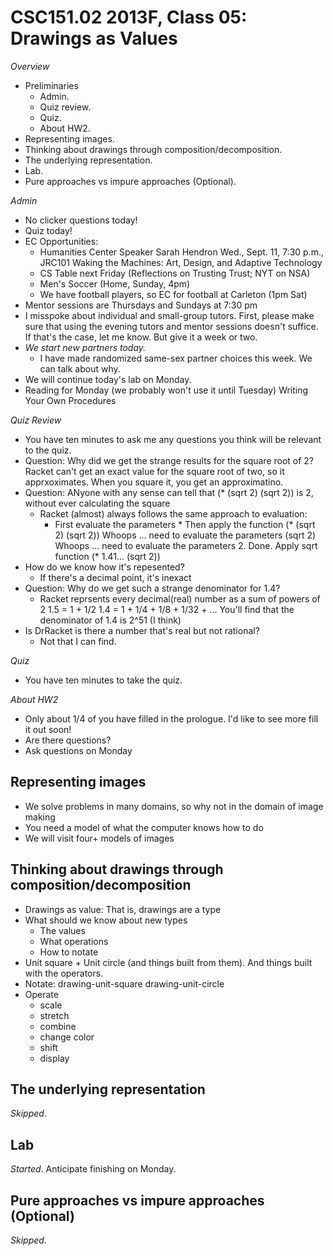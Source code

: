 CSC151.02 2013F, Class 05: Drawings as Values
=============================================

_Overview_

* Preliminaries
  * Admin.
  * Quiz review.
  * Quiz.
  * About HW2.
* Representing images.
* Thinking about drawings through composition/decomposition.
* The underlying representation.
* Lab.
* Pure approaches vs impure approaches (Optional).

_Admin_

* No clicker questions today!
* Quiz today!
* EC Opportunities:
    * Humanities Center Speaker Sarah Hendron
      Wed., Sept. 11, 7:30 p.m., JRC101
      Waking the Machines: Art, Design, and Adaptive Technology
    * CS Table next Friday (Reflections on Trusting Trust; NYT on NSA)
    * Men's Soccer (Home, Sunday, 4pm)
    * We have football players, so EC for football at Carleton (1pm Sat)
* Mentor sessions are Thursdays and Sundays at 7:30 pm
* I misspoke about individual and small-group tutors.  First, please
  make sure that using the evening tutors and mentor sessions doesn't 
  suffice.  If that's the case, let me know.  But give it a week or two.
* _We start new partners today._
    * I have made randomized same-sex partner choices this week.
      We can talk about why.
* We will continue today's lab on Monday.
* Reading for Monday (we probably won't use it until Tuesday)
  Writing Your Own Procedures

_Quiz Review_

* You have ten minutes to ask me any questions you think will be relevant
  to the quiz.
* Question: Why did we get the strange results for the square root of 2?
  Racket can't get an exact value for the square root of two, so it 
     apprxoximates.  When you square it, you get an approximatino.
* Question: ANyone with any sense can tell that (* (sqrt 2) (sqrt 2)) is
  2, without ever calculating the square
     * Racket (almost) always follows the same approach to evaluation:
          * First evaluate the parameters
	  * Then apply the function
	  (* (sqrt 2) (sqrt 2))
	  Whoops ... need to evaluate the parameters
	  (sqrt 2)
	  Whoops ... need to evaluate the parameters
	  2.  Done.
	  Apply sqrt function
	  (* 1.41... (sqrt 2))
* How do we know how it's repesented?
     * If there's a decimal point, it's inexact
* Question: Why do we get such a strange denominator for 1.4?
    * Racket reprsents every decimal(real) number as a sum of powers of 2
 	1.5 = 1 + 1/2
	1.4 = 1 + 1/4 + 1/8 + 1/32 + ...
     You'll find that the denominator of 1.4 is 2^51 (I think)
* Is DrRacket is there a number that's real but not rational?
     * Not that I can find.
    

_Quiz_

* You have ten minutes to take the quiz.

_About HW2_

* Only about 1/4 of you have filled in the prologue.  I'd like to see
  more fill it out soon!
* Are there questions?
* Ask questions on Monday

Representing images
-------------------

* We solve problems in many domains, so why not in the domain of
  image making
* You need a model of what the computer knows how to do
* We will visit four+ models of images

Thinking about drawings through composition/decomposition
---------------------------------------------------------

* Drawings as value:   That is, drawings are a type
* What should we know about new types
    * The values 
    * What operations
    * How to notate
* Unit square + Unit circle (and things built from them).
  And things built with the operators.
* Notate:
   drawing-unit-square
   drawing-unit-circle
* Operate
     * scale
     * stretch
     * combine
     * change color
     * shift
     * display

The underlying representation
-----------------------------

_Skipped_.

Lab
---

_Started_.  Anticipate finishing on Monday.

Pure approaches vs impure approaches (Optional)
-----------------------------------------------

_Skipped_.
